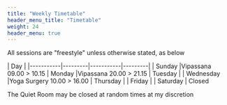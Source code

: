 ```yaml
---
title: "Weekly Timetable"
header_menu_title: "Timetable"
weight: 24
header_menu: true
---
```


All sessions are "freestyle" unless otherwise stated, as below

| Day       |
|-----------|---------|-----------|---------|
| Sunday    |Vipassana 09.00 > 10.15
| Monday    |Vipassana 20.00 > 21.15
| Tuesday   |
| Wednesday |Yoga Surgery 10.00 > 16.00
| Thursday  |
| Friday    |
| Saturday  |   Closed

The Quiet Room may be closed at random times at my discretion
